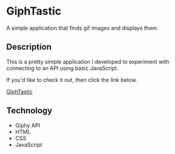 # GiphTastic

A simple application that finds gif images and displays them.

## Description

This is a pretty simple application I developed to experiment with connecting to an API using basic JavaScript.

If you'd like to check it out, then click the link below.

[GiphTastic](https://rexstrider.github.io/GiphTastic/)

## Technology

 - Giphy API
 - HTML
 - CSS
 - JavaScript
